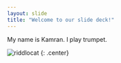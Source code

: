 ```yaml
---
layout: slide
title: "Welcome to our slide deck!"
---
```


My name is Kamran.
I play trumpet.

![riddlocat](https://octodex.github.com/images/riddlocat.png)
{: .center}
